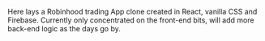 Here lays a Robinhood trading App clone created in React, vanilla CSS and Firebase.
Currently only concentrated on the front-end bits, will add more back-end logic as the days go by.
